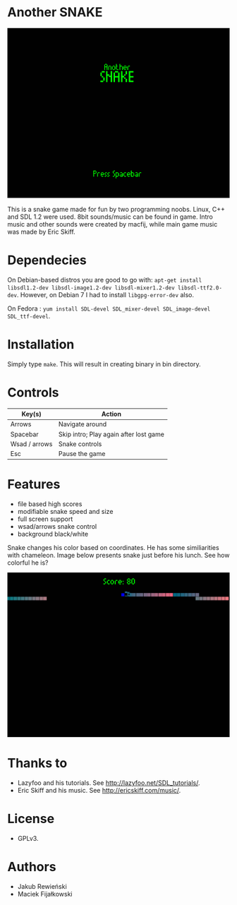 Another SNAKE
=============

![intro](https://github.com/macfij/another-snake/blob/master/images/snake_in.png)

This is a snake game made for fun by two programming noobs.
Linux, C++ and SDL 1.2 were used. 8bit sounds/music can be found in game.
Intro music and other sounds were created by macfij, while main game music
was made by Eric Skiff.

Dependecies
===========

On Debian-based distros you are good to go with:
`apt-get install libsdl1.2-dev libsdl-image1.2-dev libsdl-mixer1.2-dev libsdl-ttf2.0-dev`. However, on Debian 7  I had to install `libgpg-error-dev` also.

On Fedora : `yum install SDL-devel SDL_mixer-devel SDL_image-devel SDL_ttf-devel`.

Installation
============

Simply type `make`. This will result in creating binary in bin directory.

Controls
========
| Key(s)        | Action                                    |
| -----------   | ----------------------------------------- |
| Arrows        | Navigate around                           |
| Spacebar      | Skip intro; Play again after lost game    |
| Wsad / arrows | Snake controls                            |
| Esc           | Pause the game                            |

Features
========
- file based high scores
- modifiable snake speed and size
- full screen support
- wsad/arrows snake control
- background black/white

Snake changes his color based on coordinates. He has some similiarities with chameleon.
Image below presents snake just before his lunch. See how colorful he is?

![game](https://github.com/macfij/another-snake/blob/master/images/snake_game.png)

Thanks to
=========
- Lazyfoo and his tutorials. See http://lazyfoo.net/SDL_tutorials/.
- Eric Skiff and his music. See http://ericskiff.com/music/.

License
=======
- GPLv3.

Authors
=======
- Jakub Rewieński
- Maciek Fijałkowski

